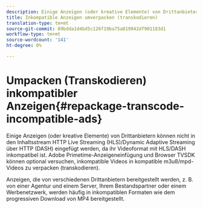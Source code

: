 ```yaml
---
description: Einige Anzeigen (oder kreative Elemente) von Drittanbietern können nicht in den Inhaltsstream HTTP Live Streaming (HLS)/Dynamic Adaptive Streaming über HTTP (DASH) eingefügt werden, da ihr Videoformat mit HLS/DASH inkompatibel ist. Adobe Primetime-Anzeigeneinfügung und Browser TVSDK können optional versuchen, inkompatible Videos in kompatible m3u8/mpd-Videos zu verpacken (transkodieren).
title: Inkompatible Anzeigen umverpacken (transkodieren)
translation-type: tm+mt
source-git-commit: 89bdda1d4bd5c126f19ba75a819942df901183d1
workflow-type: tm+mt
source-wordcount: '141'
ht-degree: 0%

---
```



# Umpacken (Transkodieren) inkompatibler Anzeigen{#repackage-transcode-incompatible-ads}

Einige Anzeigen (oder kreative Elemente) von Drittanbietern können nicht in den Inhaltsstream HTTP Live Streaming (HLS)/Dynamic Adaptive Streaming über HTTP (DASH) eingefügt werden, da ihr Videoformat mit HLS/DASH inkompatibel ist. Adobe Primetime-Anzeigeneinfügung und Browser TVSDK können optional versuchen, inkompatible Videos in kompatible m3u8/mpd-Videos zu verpacken (transkodieren).

Anzeigen, die von verschiedenen Drittanbietern bereitgestellt werden, z. B. von einer Agentur und einem Server, Ihrem Bestandspartner oder einem Werbenetzwerk, werden häufig in inkompatiblen Formaten wie dem progressiven Download von MP4 bereitgestellt.
